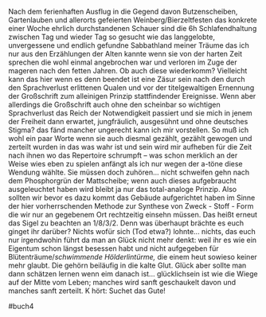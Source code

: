 Nach dem ferienhaften Ausflug in die Gegend davon Butzenscheiben, Gartenlauben und allerorts gefeierten Weinberg/Bierzeltfesten das konkrete einer Woche ehrlich durchstandenen Schauer sind die 6h Schlafendhaltung zwischen Tag und wieder Tag so gesucht wie das langgelobte, unvergessene und endlich gefundne Sabbathland meiner Träume das ich nur aus den Erzählungen der Alten kannte wenn sie von der harten Zeit sprechen die wohl einmal angebrochen war und verloren im Zuge der mageren nach den fetten Jahren. Ob auch diese wiederkomm? Vielleicht kann das hier wenn es denn beendet ist eine Zäsur sein nach den durch den Sprachverlust erlittenen Qualen und vor der titelgewaltigen Ernennung der Großschrift zum alleinigen Prinzip stattfindender Ereignisse. Wenn aber allerdings die Großschrift auch ohne den scheinbar so wichtigen Sprachverlust das Reich der Notwendigkeit passiert und sie mich in jenem der Freiheit dann erwartet, jungfräulich, ausgesühnt und ohne deutsches Stigma? das fänd mancher ungerecht kann ich mir vorstellen. So muß ich wohl ein paar Worte wenn sie auch diesmal gezählt, gezählt gewogen und zerteilt wurden in das was wahr ist und sein wird mir aufheben für die Zeit nach ihnen wo das Repertoire schrumpft – was schon merklich an der Weise wies eben zu spielen anfängt als ich nur wegen der a-töne diese Wendung wählte. Sie müssen doch zuhören... nicht schweifen gehn nach dem Phosphorgrün der Mattscheibe; wenn auch dieses aufgebraucht ausgeleuchtet haben wird bleibt ja nur das total-analoge Prinzip. Also sollten wir bevor es dazu kommt das Gebäude aufgerichtet haben im Sinne der hier vorherrschenden Methode zur Synthese von Zweck - Stoff - Form die wir nur an gegebenem Ort rechtzeitig einsehn müssen. Das heißt erneut das Sigel zu beachten an 1/8/3/2. Denn was überhaupt brächte es euch ginget ihr darüber? Nichts wofür sich (Tod etwa?) lohnte... nichts, das euch nur irgendwohin führt da man an Glück nicht mehr denkt: weil ihr es wie ein Eigentum schon längst besessen habt und nicht aufgegeben für Blütenträume/*schwimmende Hölderlintürme,* die einem heut sowieso keiner mehr glaubt. Die gehörn beiläufig in die kalte Glut. Glück aber sollte man dann schätzen lernen wenn eim danach ist... glücklichsein ist wie die Wiege auf der Mitte vom Leben; manches wird sanft geschaukelt davon und manches sanft zerteilt. K hört: Suchet das Gute!

#buch4